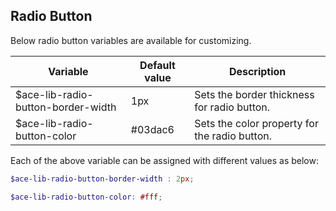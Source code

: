 ## Radio Button
Below radio button variables are available for customizing.

| Variable                                 | Default value | Description                                          |
| ---------------------------------------- |-------------- |------------------------------------------------------|
| $ace-lib-radio-button-border-width       | 1px           | Sets the border thickness for radio button.          |
| $ace-lib-radio-button-color              | #03dac6       | Sets the color property for the radio button.        |

Each of the above variable can be assigned with different values as below:
```scss
$ace-lib-radio-button-border-width : 2px;

$ace-lib-radio-button-color: #fff;
```
